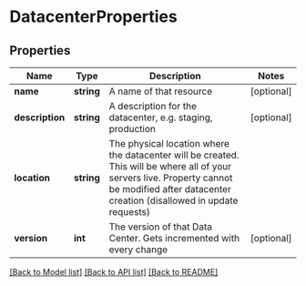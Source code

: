 # DatacenterProperties

## Properties
Name | Type | Description | Notes
------------ | ------------- | ------------- | -------------
**name** | **string** | A name of that resource | [optional] 
**description** | **string** | A description for the datacenter, e.g. staging, production | [optional] 
**location** | **string** | The physical location where the datacenter will be created. This will be where all of your servers live. Property cannot be modified after datacenter creation (disallowed in update requests) | 
**version** | **int** | The version of that Data Center. Gets incremented with every change | [optional] 

[[Back to Model list]](../README.md#documentation-for-models) [[Back to API list]](../README.md#documentation-for-api-endpoints) [[Back to README]](../README.md)


